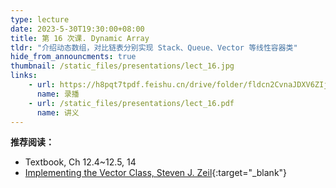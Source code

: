 ```yaml
---
type: lecture
date: 2023-5-30T19:30:00+08:00
title: 第 16 次课. Dynamic Array
tldr: "介绍动态数组，对比链表分别实现 Stack、Queue、Vector 等线性容器类"
hide_from_announcments: true
thumbnail: /static_files/presentations/lect_16.jpg
links:
    - url: https://h8pqt7tpdf.feishu.cn/drive/folder/fldcn2CvnaJDXV6ZIjPGVVSacrd
      name: 录播
    - url: /static_files/presentations/lect_16.pdf
      name: 讲义
---
```


**推荐阅读：**

- Textbook, Ch 12.4~12.5, 14
- [Implementing the Vector Class, Steven J. Zeil](https://www.cs.odu.edu/~zeil/cs361/latest/Public/vectorImpl/index.html){:target="_blank"}
